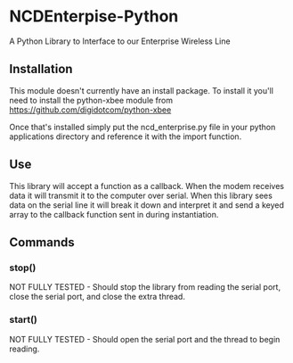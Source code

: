 # NCDEnterpise-Python
A Python Library to Interface to our Enterprise Wireless Line

## Installation
This module doesn't currently have an install package. To install it you'll need to install the python-xbee module from https://github.com/digidotcom/python-xbee

Once that's installed simply put the ncd_enterprise.py file in your python applications directory and reference it with the import function.

## Use
This library will accept a function as a callback. When the modem receives data it will transmit it to the computer over serial. When this library sees data on the serial line it will break it down and interpret it and send a keyed array to the callback function sent in during instantiation.

## Commands

### stop()
NOT FULLY TESTED - Should stop the library from reading the serial port, close the serial port, and close the extra thread.

### start()
NOT FULLY TESTED - Should open the serial port and the thread to begin reading.
